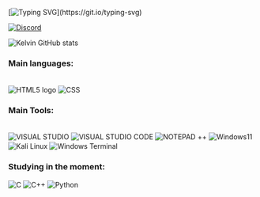 [![Typing SVG](https://readme-typing-svg.demolab.com?font=Fira+Code&weight=600&size=14&pause=1000&center=true&vCenter=true&width=435&lines=Hello%2C+user.;Welcome+to+my+github+profile!;I'm+known+as+Kelvin%2C+but+you+can+call+me+Kelvin.)](https://git.io/typing-svg)



[![Discord](https://img.shields.io/badge/Discord-7289DA?style=for-the-badge&logo=discord&logoColor=white/)](https://discord.com/users/512766721506148352)


![Kelvin GitHub stats](https://github-readme-stats.vercel.app/api?username=chelo-1&show_icons=true&theme=dark)


### Main languages:

<div style="display: inline_block"><br/>
<img src="https://img.shields.io/badge/HTML-239120?style=for-the-badge&logo=html5&logoColor=white" alt="HTML5 logo" align="center">
<img src="https://img.shields.io/badge/CSS-239120?&style=for-the-badge&logo=css3&logoColor=white" alt="CSS" align="center">

<br>

### Main Tools:

<div style="display: inline_block"><br/>
<img src="https://img.shields.io/badge/Visual_Studio-5C2D91?style=for-the-badge&logo=visual%20studio&logoColor=white" alt="VISUAL STUDIO" align="center">
<img src="https://img.shields.io/badge/Visual_Studio_Code-0078D4?style=for-the-badge&logo=visual%20studio%20code&logoColor=white" alt="VISUAL STUDIO CODE" align="center">
<img src="https://img.shields.io/badge/Notepad++-90E59A.svg?style=for-the-badge&logo=notepad%2B%2B&logoColor=black" alt="NOTEPAD ++" align="center">
<img src="https://img.shields.io/badge/Windows-0078D6?style=for-the-badge&logo=windows&logoColor=white" alt="Windows11" align="center">
<img src="https://img.shields.io/badge/Kali_Linux-557C94?style=for-the-badge&logo=kali-linux&logoColor=white" alt="Kali Linux" align="center">
<img src="https://img.shields.io/badge/windows%20terminal-4D4D4D?style=for-the-badge&logo=windows%20terminal&logoColor=white"  alt="Windows Terminal" align="center">

<br>

### Studying in the moment:
<img src="https://img.shields.io/badge/C-00599C?style=for-the-badge&logo=c&logoColor=white" alt="C" align="center">
<img src="https://img.shields.io/badge/C%2B%2B-00599C?style=for-the-badge&logo=c%2B%2B&logoColor=white" alt="C++" align="center">
<img src="https://img.shields.io/badge/Python-3776AB?style=for-the-badge&logo=python&logoColor=white" alt="Python" align="center">








</div>
